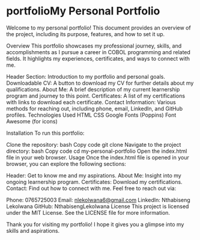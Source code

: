 # portfolioMy Personal Portfolio
Welcome to my personal portfolio! This document provides an overview of the project, including its purpose, features, and how to set it up.

Overview
This portfolio showcases my professional journey, skills, and accomplishments as I pursue a career in COBOL programming and related fields. It highlights my experiences, certificates, and ways to connect with me.

Header Section: Introduction to my portfolio and personal goals.
Downloadable CV: A button to download my CV for further details about my qualifications.
About Me: A brief description of my current learnership program and journey to this point.
Certificates: A list of my certifications with links to download each certificate.
Contact Information: Various methods for reaching out, including phone, email, LinkedIn, and GitHub profiles.
Technologies Used
HTML
CSS
Google Fonts (Poppins)
Font Awesome (for icons)

Installation
To run this portfolio:

Clone the repository:
bash
Copy code
git clone <repository-url>
Navigate to the project directory:
bash
Copy code
cd my-personal-portfolio
Open the index.html file in your web browser.
Usage
Once the index.html file is opened in your browser, you can explore the following sections:

Header: Get to know me and my aspirations.
About Me: Insight into my ongoing learnership program.
Certificates: Download my certifications.
Contact: Find out how to connect with me.
Feel free to reach out via:

Phone: 0765725003
Email: nlekolwana6@gmail.com
LinkedIn: Nthabiseng Lekolwana
GitHub: NthabisengLekolwana
License
This project is licensed under the MIT License. See the LICENSE file for more information.

Thank you for visiting my portfolio! I hope it gives you a glimpse into my skills and aspirations.




